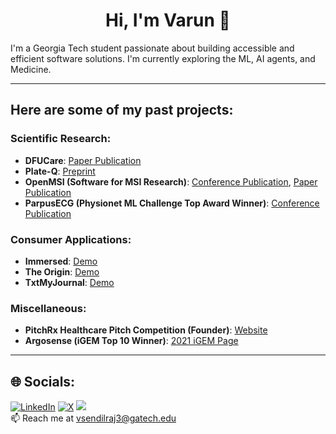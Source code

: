 <h1 align="center">Hi, I'm Varun 👋</h1>

I'm a Georgia Tech student passionate about building accessible and efficient software solutions. I'm currently exploring the ML, AI agents, and Medicine.<br>

---

## Here are some of my past projects:

### Scientific Research:
- **DFUCare**: [Paper Publication](https://www.frontiersin.org/journals/endocrinology/articles/10.3389/fendo.2024.1386613/abstract)  
- **Plate-Q**: [Preprint](https://github.com/igemsoftware2021/Lambert_GA)  
- **OpenMSI (Software for MSI Research)**: [Conference Publication](https://www.mssj.jp/conf/72/program/1A-O1-1500.html), [Paper Publication](https://www.jstage.jst.go.jp/article/massspectrometry/13/1/13_A0167/_article)  
- **ParpusECG (Physionet ML Challenge Top Award Winner)**: [Conference Publication](https://cinc.org/2024/Program/accepted/495_Preprint.pdf)

### Consumer Applications:
- **Immersed**: [Demo](https://www.loom.com/share/2254a96e562e42809b42bfb2441f8c44)  
- **The Origin**: [Demo](https://www.linkedin.com/posts/arnavpatidar_you-may-be-subscribed-to-newsletters-like-activity-7151699513794035713-p6UD?utm_source=share&utm_medium=member_desktop)  
- **TxtMyJournal**: [Demo](https://x.com/vsendilraj_/status/1810358545982034152)

### Miscellaneous:
- **PitchRx Healthcare Pitch Competition (Founder)**: [Website](https://www.pitchrx.io/)  
- **Argosense (iGEM Top 10 Winner)**: [2021 iGEM Page](https://2021.igem.org/Team:Lambert_GA)

---

## 🌐 Socials:
[![LinkedIn](https://img.shields.io/badge/LinkedIn-%230077B5.svg?logo=linkedin&logoColor=white)](https://www.linkedin.com/in/varun-sendilraj/)  [![X](https://img.shields.io/badge/X-black.svg?logo=X&logoColor=white)](https://x.com/vsendilraj_)  [![](https://visitcount.itsvg.in/api?id=VarunSendilraj&icon=0&color=8)](https://visitcount.itsvg.in)
<br>📫 Reach me at vsendilraj3@gatech.edu <br>

